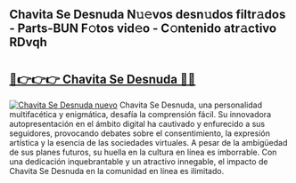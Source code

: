 ## Chavita Se Desnuda N𝚞𝚎vos desn𝚞dos filtr𝚊dos - Parts-BUN F𝚘tos vid𝚎o - C𝚘ntenido atr𝚊ctivo RDvqh

# <h2><a href="http://mb2txc.tromn.icu/?c=Chavita+Se+Desnuda">🔗👉👉👉 Chavita Se Desnuda 🔗🔗</a></h2>

[![Chavita Se Desnuda nuevo](https://i.imgur.com/pEAQMta.gif)](http://mb2txc.tromn.icu/?c=Chavita+Se+Desnuda)
Chavita Se Desnuda, una personalidad multifacética y enigmática, desafía la comprensión fácil. Su innovadora autopresentación en el ámbito digital ha cautivado y enfurecido a sus seguidores, provocando debates sobre el consentimiento, la expresión artística y la esencia de las sociedades virtuales. A pesar de la ambigüedad de sus planes futuros, su huella en la cultura en línea es imborrable. Con una dedicación inquebrantable y un atractivo innegable, el impacto de Chavita Se Desnuda en la comunidad en línea es ilimitado.
